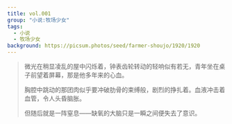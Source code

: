 ```yaml
---
title: vol.001
group: "小说:牧场少女"
tags:
  - 小说
  - 牧场少女
background: https://picsum.photos/seed/farmer-shoujo/1920/1920
---
```


> 微光在稍显凌乱的屋中闪烁着，钟表齿轮转动的轻响似有若无，青年坐在桌子前望着屏幕，那是他多年来的心血。
> 
> 胸腔中跳动的那团肉似乎要冲破肋骨的束缚般，剧烈的挣扎着。血液冲击着血管，令人头昏脑胀。
> 
> 但随后就是一阵窒息——缺氧的大脑只是一瞬之间便失去了意识。

<!-- more -->